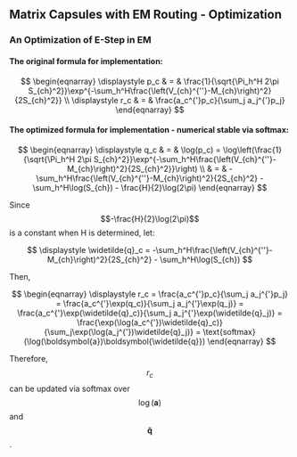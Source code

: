 ## Matrix Capsules with EM Routing - Optimization

### An Optimization of E-Step in EM

#### The original formula for implementation:

$$
\begin{eqnarray}
\displaystyle p_c & = & \frac{1}{\sqrt{\Pi_h^H 2\pi S_{ch}^2}}\exp^{-\sum_h^H\frac{\left(V_{ch}^{''}-M_{ch}\right)^2}{2S_{ch}^2}} \\
\displaystyle r_c & = & \frac{a_c^{'}p_c}{\sum_j a_j^{'}p_j}
\end{eqnarray}
$$

#### The optimized formula for implementation - numerical stable via softmax:

$$
\begin{eqnarray}
\displaystyle q_c 
& = & \log(p_c) 
  =   \log\left(\frac{1}{\sqrt{\Pi_h^H 2\pi S_{ch}^2}}\exp^{-\sum_h^H\frac{\left(V_{ch}^{''}-M_{ch}\right)^2}{2S_{ch}^2}}\right) \\
& = & -\sum_h^H\frac{\left(V_{ch}^{''}-M_{ch}\right)^2}{2S_{ch}^2} - \sum_h^H\log(S_{ch}) - \frac{H}{2}\log(2\pi)
\end{eqnarray}
$$

Since $$-\frac{H}{2}\log(2\pi)$$ is a constant when H is determined, let:

$$
\displaystyle \widetilde{q}_c = -\sum_h^H\frac{\left(V_{ch}^{''}-M_{ch}\right)^2}{2S_{ch}^2} - \sum_h^H\log(S_{ch}) 
$$ 

Then,

$$
\begin{eqnarray}
\displaystyle r_c 
 = \frac{a_c^{'}p_c}{\sum_j a_j^{'}p_j}  
 = \frac{a_c^{'}\exp(q_c)}{\sum_j a_j^{'}\exp(q_j)} 
 = \frac{a_c^{'}\exp(\widetilde{q}_c)}{\sum_j a_j^{'}\exp(\widetilde{q}_j)} 
 = \frac{\exp(\log(a_c^{'})\widetilde{q}_c)}{\sum_j\exp(\log(a_j^{'})\widetilde{q}_j)} 
 = \text{softmax}(\log(\boldsymbol{a})\boldsymbol{\widetilde{q}}) 
\end{eqnarray}
$$

Therefore, $$r_c$$ can be updated via softmax over $$\log(\boldsymbol{a})$$ and $$\boldsymbol{\widetilde{q}}$$.

